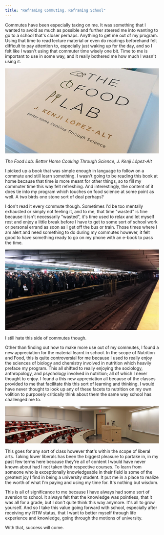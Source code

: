 ```yaml
---
title: "Reframing Commuting, Reframing School"
---
```


Commutes have been especially taxing on me. It was something that I wanted to avoid as much as possible and further steered me into wanting to go to a school that's closer perhaps. Anything to get me out of my program. Using that time to read lecture material or even do readings beforehand felt difficult to pay attention to, especially just waking up for the day, and so I felt like I wasn't using that commuter time wisely one bit. Time to me is important to use in some way, and it really bothered me how much I wasn't using it.

![Book](./book.png)

*The Food Lab: Better Home Cooking Through Science, J. Kenji López-Alt*

I picked up a book that was simple enough in language to follow on a commute and still learn something. I wasn't going to be reading this book at home because that time is more meant for other things, so to fill my commuter time this way felt refreshing. And interestingly, the content of it does tie into my program which touches on food science at some point as well. A two birds one stone sort of deal perhaps?

I don't read it every commute though. Sometimes I'd be too mentally exhausted or simply not feeling it, and to me, that time "wasted" is fine because it isn't necessarily "wasted", it's time used to relax and let myself rest and enjoy a little break before I have to get to some sort of school work or personal errand as soon as I get off the bus or train. Those times where I am alert and need something to do during my commutes however, it felt good to have something ready to go on my phone with an e-book to pass the time. 

![TTC](./commute.png)

I still hate this side of commutes though.

Other than finding out how to make more use out of my commutes, I found a new appreciation for the material learnt in school. In the scope of Nutrition and Food, this is quite controversial for me because I used to really enjoy the sciences of biology and chemistry involved in nutrition which heavily preface my program. This all shifted to really enjoying the sociology, anthropology, and psychology involved in nutrition; all of which I never thought to enjoy. I found a this new appreciation all because of the classes provided to me that facilitate this this sort of learning and thinking. I would have never thought to look up any of these facets to nutrition on my own volition to purposely critically think about them the same way school has challenged me to. 

![Lecture](./lecture.png)

This goes for any sort of class however that's within the scope of liberal arts. Taking lower liberals has been the biggest pleasure to partake in, in my past few terms here because they're all of content I would have never known about had I not taken their respective courses. To learn from someone who is exceptionally knowledgeable in their field is some of the greatest joy I find in being a university student. It put me in a place to realize the worth of what I'm paying and using my time for. It's nothing but wisdom.

This is all of significance to me because I have always had some sort of aversion to school. It always felt that the knowledge was pointless, that it was all for a grade, but I don't quite think this way anymore. It's all to grow yourself. And so I take this value going forward with school, especially after receiving my RTW status, that I want to better myself through life experience and knowledge, going through the motions of university.

With that, success will come.
